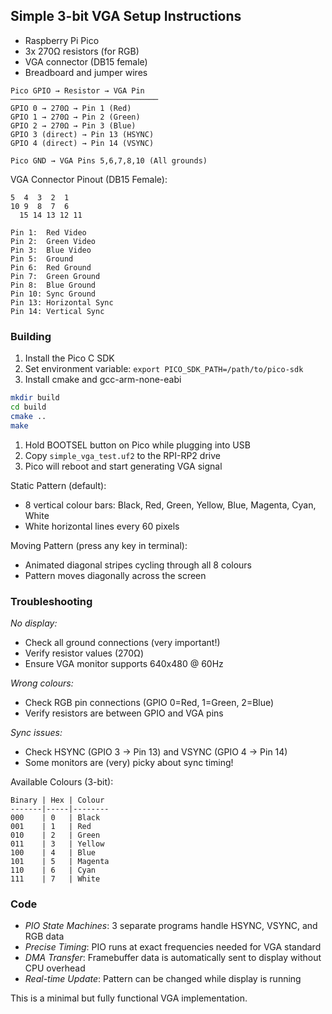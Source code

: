 
## Simple 3-bit VGA Setup Instructions

- Raspberry Pi Pico
- 3x 270Ω resistors (for RGB)
- VGA connector (DB15 female)
- Breadboard and jumper wires

```
Pico GPIO → Resistor → VGA Pin
─────────────────────────────────
GPIO 0 → 270Ω → Pin 1 (Red)
GPIO 1 → 270Ω → Pin 2 (Green)  
GPIO 2 → 270Ω → Pin 3 (Blue)
GPIO 3 (direct) → Pin 13 (HSYNC)
GPIO 4 (direct) → Pin 14 (VSYNC)

Pico GND → VGA Pins 5,6,7,8,10 (All grounds)
```

VGA Connector Pinout (DB15 Female):
```
5  4  3  2  1
10 9  8  7  6
  15 14 13 12 11

Pin 1:  Red Video
Pin 2:  Green Video
Pin 3:  Blue Video
Pin 5:  Ground
Pin 6:  Red Ground
Pin 7:  Green Ground
Pin 8:  Blue Ground
Pin 10: Sync Ground
Pin 13: Horizontal Sync
Pin 14: Vertical Sync
```


### Building

1. Install the Pico C SDK
2. Set environment variable: `export PICO_SDK_PATH=/path/to/pico-sdk`
3. Install cmake and gcc-arm-none-eabi

```bash
mkdir build
cd build
cmake ..
make
```

1. Hold BOOTSEL button on Pico while plugging into USB
2. Copy `simple_vga_test.uf2` to the RPI-RP2 drive
3. Pico will reboot and start generating VGA signal



Static Pattern (default):
- 8 vertical colour bars: Black, Red, Green, Yellow, Blue, Magenta, Cyan, White
- White horizontal lines every 60 pixels

Moving Pattern (press any key in terminal):
- Animated diagonal stripes cycling through all 8 colours
- Pattern moves diagonally across the screen


### Troubleshooting

*No display:*
- Check all ground connections (very important!)
- Verify resistor values (270Ω)
- Ensure VGA monitor supports 640x480 @ 60Hz

*Wrong colours:*
- Check RGB pin connections (GPIO 0=Red, 1=Green, 2=Blue)
- Verify resistors are between GPIO and VGA pins

*Sync issues:*
- Check HSYNC (GPIO 3 → Pin 13) and VSYNC (GPIO 4 → Pin 14)
- Some monitors are (very) picky about sync timing!


Available Colours (3-bit):
```
Binary | Hex | Colour
-------|-----|--------
000    | 0   | Black
001    | 1   | Red
010    | 2   | Green  
011    | 3   | Yellow
100    | 4   | Blue
101    | 5   | Magenta
110    | 6   | Cyan
111    | 7   | White
```


### Code

- *PIO State Machines*: 3 separate programs handle HSYNC, VSYNC, and RGB data
- *Precise Timing*: PIO runs at exact frequencies needed for VGA standard
- *DMA Transfer*: Framebuffer data is automatically sent to display without CPU overhead
- *Real-time Update*: Pattern can be changed while display is running

This is a minimal but fully functional VGA implementation.
